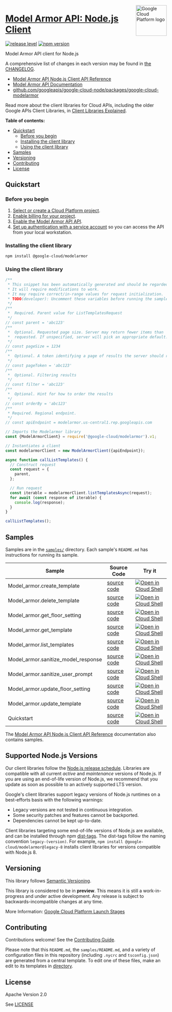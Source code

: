 [//]: # "This README.md file is auto-generated, all changes to this file will be lost."
[//]: # "To regenerate it, use `python -m synthtool`."
<img src="https://avatars2.githubusercontent.com/u/2810941?v=3&s=96" alt="Google Cloud Platform logo" title="Google Cloud Platform" align="right" height="96" width="96"/>

# [Model Armor API: Node.js Client](https://github.com/googleapis/google-cloud-node/tree/main/packages/google-cloud-modelarmor)

[![release level](https://img.shields.io/badge/release%20level-preview-yellow.svg?style=flat)](https://cloud.google.com/terms/launch-stages)
[![npm version](https://img.shields.io/npm/v/@google-cloud/modelarmor.svg)](https://www.npmjs.org/package/@google-cloud/modelarmor)




Model Armor API client for Node.js


A comprehensive list of changes in each version may be found in
[the CHANGELOG](https://github.com/googleapis/google-cloud-node/tree/main/packages/google-cloud-modelarmor/CHANGELOG.md).

* [Model Armor API Node.js Client API Reference][client-docs]
* [Model Armor API Documentation][product-docs]
* [github.com/googleapis/google-cloud-node/packages/google-cloud-modelarmor](https://github.com/googleapis/google-cloud-node/tree/main/packages/google-cloud-modelarmor)

Read more about the client libraries for Cloud APIs, including the older
Google APIs Client Libraries, in [Client Libraries Explained][explained].

[explained]: https://cloud.google.com/apis/docs/client-libraries-explained

**Table of contents:**


* [Quickstart](#quickstart)
  * [Before you begin](#before-you-begin)
  * [Installing the client library](#installing-the-client-library)
  * [Using the client library](#using-the-client-library)
* [Samples](#samples)
* [Versioning](#versioning)
* [Contributing](#contributing)
* [License](#license)

## Quickstart

### Before you begin

1.  [Select or create a Cloud Platform project][projects].
1.  [Enable billing for your project][billing].
1.  [Enable the Model Armor API API][enable_api].
1.  [Set up authentication with a service account][auth] so you can access the
    API from your local workstation.

### Installing the client library

```bash
npm install @google-cloud/modelarmor
```


### Using the client library

```javascript
/**
 * This snippet has been automatically generated and should be regarded as a code template only.
 * It will require modifications to work.
 * It may require correct/in-range values for request initialization.
 * TODO(developer): Uncomment these variables before running the sample.
 */
/**
 *  Required. Parent value for ListTemplatesRequest
 */
// const parent = 'abc123'
/**
 *  Optional. Requested page size. Server may return fewer items than
 *  requested. If unspecified, server will pick an appropriate default.
 */
// const pageSize = 1234
/**
 *  Optional. A token identifying a page of results the server should return.
 */
// const pageToken = 'abc123'
/**
 *  Optional. Filtering results
 */
// const filter = 'abc123'
/**
 *  Optional. Hint for how to order the results
 */
// const orderBy = 'abc123'
/**
 * Required. Regional endpoint.
 */
// const apiEndpoint = modelarmor.us-central1.rep.googleapis.com

// Imports the Modelarmor library
const {ModelArmorClient} = require('@google-cloud/modelarmor').v1;

// Instantiates a client
const modelarmorClient = new ModelArmorClient({apiEndpoint});

async function callListTemplates() {
  // Construct request
  const request = {
    parent,
  };

  // Run request
  const iterable = modelarmorClient.listTemplatesAsync(request);
  for await (const response of iterable) {
    console.log(response);
  }
}

callListTemplates();

```



## Samples

Samples are in the [`samples/`](https://github.com/googleapis/google-cloud-node/tree/main/packages/google-cloud-modelarmor/samples) directory. Each sample's `README.md` has instructions for running its sample.

| Sample                      | Source Code                       | Try it |
| --------------------------- | --------------------------------- | ------ |
| Model_armor.create_template | [source code](https://github.com/googleapis/google-cloud-node/blob/main/packages/google-cloud-modelarmor/samples/generated/v1/model_armor.create_template.js) | [![Open in Cloud Shell][shell_img]](https://console.cloud.google.com/cloudshell/open?git_repo=https://github.com/googleapis/google-cloud-node&page=editor&open_in_editor=packages/google-cloud-modelarmor/samples/generated/v1/model_armor.create_template.js,packages/google-cloud-modelarmor/samples/README.md) |
| Model_armor.delete_template | [source code](https://github.com/googleapis/google-cloud-node/blob/main/packages/google-cloud-modelarmor/samples/generated/v1/model_armor.delete_template.js) | [![Open in Cloud Shell][shell_img]](https://console.cloud.google.com/cloudshell/open?git_repo=https://github.com/googleapis/google-cloud-node&page=editor&open_in_editor=packages/google-cloud-modelarmor/samples/generated/v1/model_armor.delete_template.js,packages/google-cloud-modelarmor/samples/README.md) |
| Model_armor.get_floor_setting | [source code](https://github.com/googleapis/google-cloud-node/blob/main/packages/google-cloud-modelarmor/samples/generated/v1/model_armor.get_floor_setting.js) | [![Open in Cloud Shell][shell_img]](https://console.cloud.google.com/cloudshell/open?git_repo=https://github.com/googleapis/google-cloud-node&page=editor&open_in_editor=packages/google-cloud-modelarmor/samples/generated/v1/model_armor.get_floor_setting.js,packages/google-cloud-modelarmor/samples/README.md) |
| Model_armor.get_template | [source code](https://github.com/googleapis/google-cloud-node/blob/main/packages/google-cloud-modelarmor/samples/generated/v1/model_armor.get_template.js) | [![Open in Cloud Shell][shell_img]](https://console.cloud.google.com/cloudshell/open?git_repo=https://github.com/googleapis/google-cloud-node&page=editor&open_in_editor=packages/google-cloud-modelarmor/samples/generated/v1/model_armor.get_template.js,packages/google-cloud-modelarmor/samples/README.md) |
| Model_armor.list_templates | [source code](https://github.com/googleapis/google-cloud-node/blob/main/packages/google-cloud-modelarmor/samples/generated/v1/model_armor.list_templates.js) | [![Open in Cloud Shell][shell_img]](https://console.cloud.google.com/cloudshell/open?git_repo=https://github.com/googleapis/google-cloud-node&page=editor&open_in_editor=packages/google-cloud-modelarmor/samples/generated/v1/model_armor.list_templates.js,packages/google-cloud-modelarmor/samples/README.md) |
| Model_armor.sanitize_model_response | [source code](https://github.com/googleapis/google-cloud-node/blob/main/packages/google-cloud-modelarmor/samples/generated/v1/model_armor.sanitize_model_response.js) | [![Open in Cloud Shell][shell_img]](https://console.cloud.google.com/cloudshell/open?git_repo=https://github.com/googleapis/google-cloud-node&page=editor&open_in_editor=packages/google-cloud-modelarmor/samples/generated/v1/model_armor.sanitize_model_response.js,packages/google-cloud-modelarmor/samples/README.md) |
| Model_armor.sanitize_user_prompt | [source code](https://github.com/googleapis/google-cloud-node/blob/main/packages/google-cloud-modelarmor/samples/generated/v1/model_armor.sanitize_user_prompt.js) | [![Open in Cloud Shell][shell_img]](https://console.cloud.google.com/cloudshell/open?git_repo=https://github.com/googleapis/google-cloud-node&page=editor&open_in_editor=packages/google-cloud-modelarmor/samples/generated/v1/model_armor.sanitize_user_prompt.js,packages/google-cloud-modelarmor/samples/README.md) |
| Model_armor.update_floor_setting | [source code](https://github.com/googleapis/google-cloud-node/blob/main/packages/google-cloud-modelarmor/samples/generated/v1/model_armor.update_floor_setting.js) | [![Open in Cloud Shell][shell_img]](https://console.cloud.google.com/cloudshell/open?git_repo=https://github.com/googleapis/google-cloud-node&page=editor&open_in_editor=packages/google-cloud-modelarmor/samples/generated/v1/model_armor.update_floor_setting.js,packages/google-cloud-modelarmor/samples/README.md) |
| Model_armor.update_template | [source code](https://github.com/googleapis/google-cloud-node/blob/main/packages/google-cloud-modelarmor/samples/generated/v1/model_armor.update_template.js) | [![Open in Cloud Shell][shell_img]](https://console.cloud.google.com/cloudshell/open?git_repo=https://github.com/googleapis/google-cloud-node&page=editor&open_in_editor=packages/google-cloud-modelarmor/samples/generated/v1/model_armor.update_template.js,packages/google-cloud-modelarmor/samples/README.md) |
| Quickstart | [source code](https://github.com/googleapis/google-cloud-node/blob/main/packages/google-cloud-modelarmor/samples/quickstart.js) | [![Open in Cloud Shell][shell_img]](https://console.cloud.google.com/cloudshell/open?git_repo=https://github.com/googleapis/google-cloud-node&page=editor&open_in_editor=packages/google-cloud-modelarmor/samples/quickstart.js,packages/google-cloud-modelarmor/samples/README.md) |



The [Model Armor API Node.js Client API Reference][client-docs] documentation
also contains samples.

## Supported Node.js Versions

Our client libraries follow the [Node.js release schedule](https://github.com/nodejs/release#release-schedule).
Libraries are compatible with all current _active_ and _maintenance_ versions of
Node.js.
If you are using an end-of-life version of Node.js, we recommend that you update
as soon as possible to an actively supported LTS version.

Google's client libraries support legacy versions of Node.js runtimes on a
best-efforts basis with the following warnings:

* Legacy versions are not tested in continuous integration.
* Some security patches and features cannot be backported.
* Dependencies cannot be kept up-to-date.

Client libraries targeting some end-of-life versions of Node.js are available, and
can be installed through npm [dist-tags](https://docs.npmjs.com/cli/dist-tag).
The dist-tags follow the naming convention `legacy-(version)`.
For example, `npm install @google-cloud/modelarmor@legacy-8` installs client libraries
for versions compatible with Node.js 8.

## Versioning

This library follows [Semantic Versioning](http://semver.org/).







This library is considered to be in **preview**. This means it is still a
work-in-progress and under active development. Any release is subject to
backwards-incompatible changes at any time.


More Information: [Google Cloud Platform Launch Stages][launch_stages]

[launch_stages]: https://cloud.google.com/terms/launch-stages

## Contributing

Contributions welcome! See the [Contributing Guide](https://github.com/googleapis/google-cloud-node/blob/main/CONTRIBUTING.md).

Please note that this `README.md`, the `samples/README.md`,
and a variety of configuration files in this repository (including `.nycrc` and `tsconfig.json`)
are generated from a central template. To edit one of these files, make an edit
to its templates in
[directory](https://github.com/googleapis/synthtool).

## License

Apache Version 2.0

See [LICENSE](https://github.com/googleapis/google-cloud-node/blob/main/LICENSE)

[client-docs]: https://cloud.google.com/nodejs/docs/reference/modelarmor/latest
[product-docs]: https://cloud.google.com/security-command-center/docs/model-armor-overview
[shell_img]: https://gstatic.com/cloudssh/images/open-btn.png
[projects]: https://console.cloud.google.com/project
[billing]: https://support.google.com/cloud/answer/6293499#enable-billing
[enable_api]: https://console.cloud.google.com/flows/enableapi?apiid=modelarmor.googleapis.com
[auth]: https://cloud.google.com/docs/authentication/getting-started
